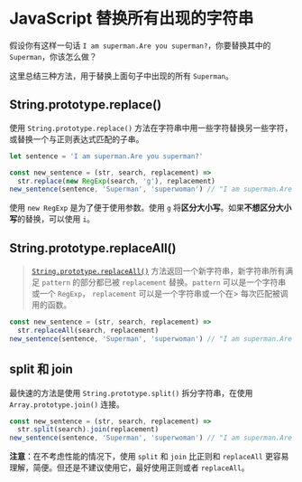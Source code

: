 # JavaScript 替换所有出现的字符串

假设你有这样一句话 `I am superman.Are you superman?`，你要替换其中的 `Superman`，你该怎么做？

这里总结三种方法，用于替换上面句子中出现的所有 `Superman`。

## String.prototype.replace()

使用 `String.prototype.replace()` 方法在字符串中用一些字符替换另一些字符，或替换一个与正则表达式匹配的子串。

```js
let sentence = 'I am superman.Are you superman?'

const new_sentence = (str, search, replacement) =>
  str.replace(new RegExp(search, 'g'), replacement)
new_sentence(sentence, 'Superman', 'superwoman') // "I am superman.Are you superman?"
```

使用 `new RegExp` 是为了便于使用参数。使用 `g` 将**区分大小写**。如果**不想区分大小写**的替换，可以使用 `i`。

## String.prototype.replaceAll()

> [`String.prototype.replaceAll()`](https://developer.mozilla.org/en-US/docs/Web/JavaScript/Reference/Global_Objects/String/replaceAll) 方法返回一个新字符串，新字符串所有满足 `pattern` 的部分都已被 `replacement` 替换。`pattern` 可以是一个字符串或一个 `RegExp`， `replacement` 可以是一个字符串或一个在> 每次匹配被调用的函数。

```js
const new_sentence = (str, search, replacement) =>
  str.replaceAll(search, replacement)
new_sentence(sentence, 'Superman', 'superwoman') // "I am superman.Are you superman?"
```

## split 和 join

最快速的方法是使用 `String.prototype.split()` 拆分字符串，在使用 `Array.prototype.join()` 连接。

```js
const new_sentence = (str, search, replacement) =>
  str.split(search).join(replacement)
new_sentence(sentence, 'Superman', 'superwoman') // "I am superman.Are you superman?"
```

**注意**：在不考虑性能的情况下，使用 `split` 和 `join` 比正则和 `replaceAll` 更容易理解，简便。但还是不建议使用它，最好使用正则或者 `replaceAll`。
